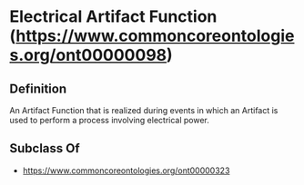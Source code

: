 # Electrical Artifact Function (https://www.commoncoreontologies.org/ont00000098)

## Definition
An Artifact Function that is realized during events in which an Artifact is used to perform a process involving electrical power.

## Subclass Of
- https://www.commoncoreontologies.org/ont00000323

